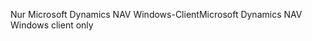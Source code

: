 <span data-ttu-id="bb459-101">Nur Microsoft Dynamics NAV Windows-Client</span><span class="sxs-lookup"><span data-stu-id="bb459-101">Microsoft Dynamics NAV Windows client only</span></span>